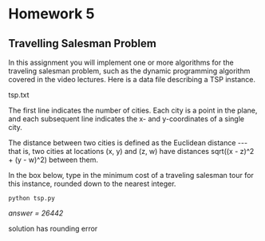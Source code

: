 # Homework 5

## Travelling Salesman Problem

In this assignment you will implement one or more algorithms for the traveling
salesman problem, such as the dynamic programming algorithm covered in the video
lectures. Here is a data file describing a TSP instance.

tsp.txt

The first line indicates the number of cities. Each city is a point in the plane,
and each subsequent line indicates the x- and y-coordinates of a single city.

The distance between two cities is defined as the Euclidean distance --- that is,
two cities at locations (x, y) and (z, w) have distances sqrt((x - z)^2 + (y - w)^2)
between them.

In the box below, type in the minimum cost of a traveling salesman tour for this
instance, rounded down to the nearest integer.

`python tsp.py`

*answer = 26442*

solution has rounding error